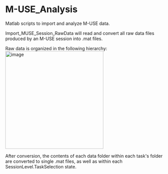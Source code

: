 # M-USE_Analysis
Matlab scripts to import and analyze M-USE data.

Import_MUSE_Session_RawData will read and convert all raw data files produced by an M-USE session into .mat files.

Raw data is organized in the following hierarchy:
<img width="308" alt="image" src="https://github.com/Multitask-Unified-Suite-for-Expts/M-USE_Analysis/assets/39202706/bfb073c4-8928-44ce-9d8c-e14649df3513">

After conversion, the contents of each data folder within each task's folder are converted to single .mat files, as well as within each SessionLevel.TaskSelection state.





